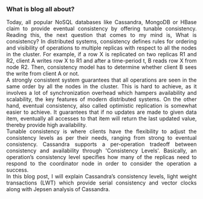### What is blog all about?
<div style="text-align: justify;">
    Today, all popular NoSQL databases like Cassandra, MongoDB or HBase claim to provide eventual consistency by offering tunable consistency. Reading this, the next question that comes to my mind is, What is consistency? In distributed systems, consistency defines rules for ordering and visibility of operations to multiple replicas with respect to all the nodes in the cluster. For example, if a row X is replicated on two replicas R1 and R2, client A writes row X to R1 and after a time-period t, B reads row X from node R2. Then, consistency model has to determine whether client B sees the write from client A or not.</div>
<div style="text-align: justify;">
    A strongly consistent system guarantees that all operations are seen in the same order by all the nodes in the cluster. This is hard to achieve, as it involves a lot of synchronization overhead which hampers availability and scalability, the key features of modern distributed systems. On the other hand, eventual consistency, also called optimistic replication is somewhat easier to achieve. It guarantees that if no updates are made to given data item, eventually all accesses to that item will return the last updated value, thereby provide high availability.
</div>

<div style="text-align: justify;">
    Tunable consistency is where clients have the flexibility to adjust the consistency levels as per their needs, ranging from strong to eventual consistency. Cassandra supports a per-operation tradeoff between consistency and availability through 'Consistency Levels'. Basically, an operation’s consistency level specifies how many of the replicas need to respond to the coordinator node in order to consider the operation a success.
</div>

<div style="text-align: justify;">
    In this blog post, I will explain Cassandra’s consistency levels, light weight transactions (LWT) which provide serial consistency and vector clocks along with Jepsen analysis of Cassandra. 
</div>



